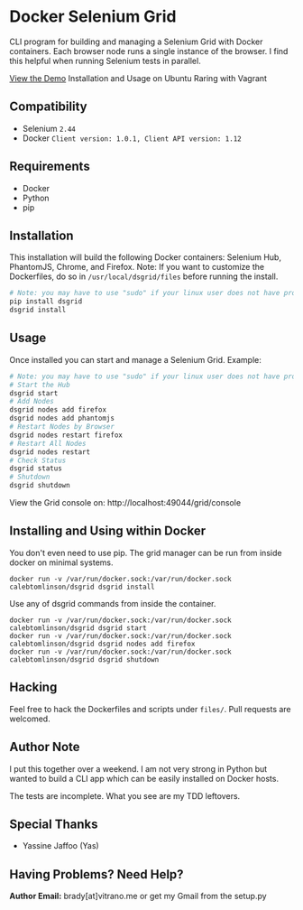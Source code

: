 # Docker Selenium Grid

CLI program for building and managing a Selenium Grid with Docker containers. Each browser node runs a single instance of the browser. I find this 
helpful when running Selenium tests in parallel.

[View the Demo](http://asciinema.org/a/5879) Installation and Usage on Ubuntu Raring with Vagrant

## Compatibility
* Selenium `2.44`
* Docker `Client version: 1.0.1, Client API version: 1.12`

## Requirements

* Docker
* Python
* pip

## Installation

This installation will build the following Docker containers: Selenium Hub, PhantomJS, Chrome, and Firefox. Note: If you
want to customize the Dockerfiles, do so in `/usr/local/dsgrid/files` before running the install.

```bash
# Note: you may have to use "sudo" if your linux user does not have proper permissions
pip install dsgrid
dsgrid install
```

## Usage

Once installed you can start and manage a Selenium Grid. Example:

```bash
# Note: you may have to use "sudo" if your linux user does not have proper permissions
# Start the Hub
dsgrid start
# Add Nodes 
dsgrid nodes add firefox
dsgrid nodes add phantomjs
# Restart Nodes by Browser
dsgrid nodes restart firefox
# Restart All Nodes
dsgrid nodes restart
# Check Status
dsgrid status
# Shutdown
dsgrid shutdown
```

View the Grid console on: http://localhost:49044/grid/console

## Installing and Using within Docker

You don't even need to use pip. The grid manager can be run from inside docker on minimal systems.

```
docker run -v /var/run/docker.sock:/var/run/docker.sock calebtomlinson/dsgrid dsgrid install
```

Use any of dsgrid commands from inside the container.

```
docker run -v /var/run/docker.sock:/var/run/docker.sock calebtomlinson/dsgrid dsgrid start
docker run -v /var/run/docker.sock:/var/run/docker.sock calebtomlinson/dsgrid dsgrid nodes add firefox
docker run -v /var/run/docker.sock:/var/run/docker.sock calebtomlinson/dsgrid dsgrid shutdown
```

## Hacking

Feel free to hack the Dockerfiles and scripts under `files/`. Pull requests are welcomed.

## Author Note

I put this together over a weekend. I am not very strong in Python but wanted to build a CLI app which can be easily
installed on Docker hosts.

The tests are incomplete. What you see are my TDD leftovers.

## Special Thanks

* Yassine Jaffoo (Yas)

## Having Problems? Need Help?

**Author Email:** brady[at]vitrano.me or get my Gmail from the setup.py


